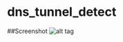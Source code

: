 # dns_tunnel_detect

##Screenshot
![alt tag](https://github.com/akbarq/dns_tunnel_detect/blob/master/img/modbus.png)
